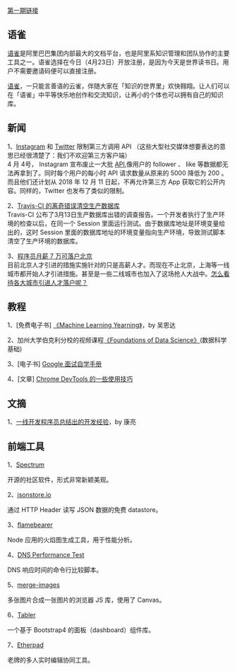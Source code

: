 [第一期链接](https://github.com/ruanyf/weekly/blob/master/docs/issue-1.md)

## 语雀

[语雀](https://www.yuque.com/?utm_source=ruanyifeng.com)是阿里巴巴集团内部最大的文档平台，也是阿里系知识管理和团队协作的主要工具之一。语雀选择在今日（4月23日）开放注册，是因为今天是世界读书日。用户不需要邀请码便可以直接注册。  

[语雀](https://www.yuque.com/?utm_source=ruanyifeng.com)，一只能言善语的云雀，伴随大家在「知识的世界里」欢快翱翔。让人们可以在「语雀」中平等快乐地创作和交流知识，让再小的个体也可以拥有自己的知识库。

## 新闻

1、[Instagram](https://www.macrumors.com/2018/04/04/instagram-disables-third-party-app-apis/) 和 [Twitter](https://blog.twitter.com/developer/en_us/topics/tools/2017/announcing-more-functionality-to-improve-customer-engagements-on-twitter.html) 限制第三方调用 API （这些大型社交媒体想要表达的意思已经很清楚了：我们不欢迎第三方客户端）  
4 月 4号， Instagram 宣布废止一大批 [API](https://www.instagram.com/developer/changelog/),像用户的 follower 、 like 等数据都无法再拿到了。同时每个用户的每小时 API 请求数量从原来的 5000 降低为 200 。而且他们还计划从 2018 年 12 月 11 日起，不再允许第三方 App 获取它的公开内容。同样的，Twitter 也发布了类似的限制。

2、[Travis-CI 的离奇错误清空生产数据库](https://blog.travis-ci.com/2018-04-03-incident-post-mortem)  
Travis-CI 公布了3月13日生产数据库出错的调查报告。一个开发者执行了生产环境的检查以后，在同一个 Session 里面运行测试。由于数据库地址是环境变量给出的，这时 Session 里面的数据库地址的环境变量指向生产环境，导致测试脚本清空了生产环境的数据库。

3、[程序员月薪 7 万可落户北京](https://www.zhihu.com/question/269506059)  
目前北京人才引进的措施实施针对的只是高薪人才。而现在不止北京，上海等一线城市都开始人才引进措施。甚至是一些二线城市也加入了这场抢人大战中。[怎么看待各大城市引进人才落户呢？](https://www.zhihu.com/question/272169672)

## 教程

1、[免费电子书] [《Machine Learning Yearning》](https://www.deeplearning.ai/machine-learning-yearning/)，by 吴恩达    

2、加州大学伯克利分校的视频课程[《Foundations of Data Science》](https://data.berkeley.edu/education/data-8x)(数据科学基础)  

3、[电子书] [Google 面试自学手册](https://github.com/jwasham/coding-interview-university/blob/master/translations/README-cn.md)  

4、[文章] [Chrome DevTools 的一些使用技巧](https://flaviocopes.com/chrome-devtools-tips/#drag-and-drop-in-the-elements-panel)

## 文摘

1、[一线开发程序员总结出的开发经验](https://cloud.tencent.com/developer/article/1004735)，by 康亮  

## 前端工具

1、[Spectrum](https://github.com/withspectrum/spectrum)

开源的社区软件，形式非常新颖美观。

2、[jsonstore.io](https://github.com/bluzi/jsonstore)

通过 HTTP Header 读写 JSON 数据的免费 datastore。

3、[flamebearer](https://github.com/mapbox/flamebearer)

Node 应用的火焰图生成工具，用于性能分析。

4、[DNS Performance Test](https://github.com/cleanbrowsing/dnsperftest)

DNS 响应时间的命令行比较脚本。

5、[merge-images](https://github.com/lukechilds/merge-images)

多张图片合成一张图片的浏览器 JS 库，使用了 Canvas。

6、[Tabler](https://github.com/tabler/tabler)

一个基于 Bootstrap4 的面板（dashboard）组件库。

7、[Etherpad](http://etherpad.org/)

老牌的多人实时编辑协同工具。

